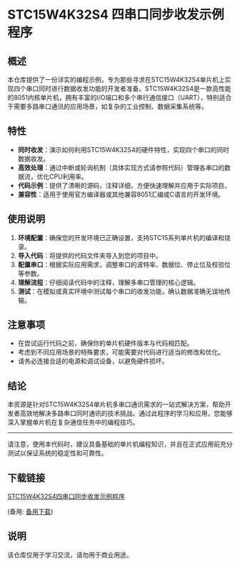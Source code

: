 # STC15W4K32S4 四串口同步收发示例程序

## 概述

本仓库提供了一份详实的编程示例，专为那些寻求在STC15W4K32S4单片机上实现四个串口同时进行数据收发功能的开发者准备。STC15W4K32S4是一款高性能的8051内核单片机，拥有丰富的I/O端口和多个串行通信接口（UART），特别适合于需要多路串口通讯的应用场景，如复杂的工业控制、数据采集系统等。

## 特性

- **同时收发**：演示如何利用STC15W4K32S4的硬件特性，实现四个串口的同时数据收发。
- **高效处理**：通过中断或轮询机制（具体实现方式请参照代码）管理各串口的数据流，优化CPU利用率。
- **代码示例**：提供了清晰的源码，注释详细，方便快速理解并应用于实际项目。
- **兼容性**：适用于使用官方编译器或其他兼容8051汇编或C语言的开发环境。

## 使用说明

1. **环境配置**：确保您的开发环境已正确设置，支持STC15系列单片机的编译和烧录。
2. **导入代码**：将提供的代码文件夹导入到您的项目中。
3. **配置串口**：根据实际应用需求，调整串口的波特率、数据位、停止位及校验位等参数。
4. **理解流程**：仔细阅读代码中的注释，理解多串口管理的核心逻辑。
5. **测试**：在模拟或真实环境中测试每个串口的收发功能，确认数据准确无误地传输。

## 注意事项

- 在尝试运行代码之前，确保你的单片机硬件版本与代码相匹配。
- 考虑到不同应用场景的特殊要求，可能需要对代码进行适当的修改和优化。
- 请务必连接合适的电源和调试设备，以避免硬件损坏。

## 结论

本资源是针对STC15W4K32S4单片机多串口通讯需求的一站式解决方案，帮助开发者高效地解决多路串口同时通讯的技术挑战。通过此程序的学习和应用，您能够深入掌握单片机在复杂通信任务中的编程技巧。

---

请注意，使用本代码时，建议具备基础的单片机编程知识，并且在正式应用前充分测试以保证系统的稳定性和可靠性。

## 下载链接
[STC15W4K32S4四串口同步收发示例程序](https://pan.quark.cn/s/6047cecdda8e) 

(备用: [备用下载](https://pan.baidu.com/s/1L5WBM-hKa1ZmiuC8j0wm4Q?pwd=1234))

## 说明

该仓库仅用于学习交流，请勿用于商业用途。
